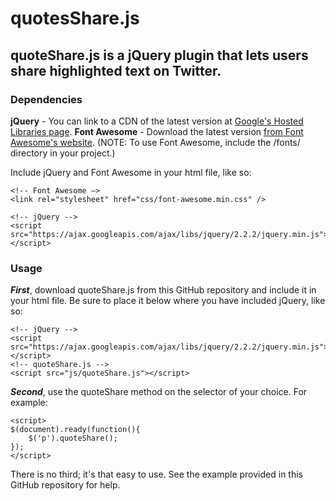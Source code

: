 # quotesShare.js

## quoteShare.js is a jQuery plugin that lets users share highlighted text on Twitter.

### Dependencies

**jQuery** - You can link to a CDN of the latest version at <a href="https://developers.google.com/speed/libraries/#jquery">Google's Hosted Libraries page</a>.
**Font Awesome** - Download the latest version <a href="https://fortawesome.github.io/Font-Awesome/">from Font Awesome's website</a>. (NOTE: To use Font Awesome, include the /fonts/ directory in your project.)

Include jQuery and Font Awesome in your html file, like so:

```
<!-- Font Awesome —>
<link rel="stylesheet" href="css/font-awesome.min.css" /> 

<!-- jQuery -->
<script src="https://ajax.googleapis.com/ajax/libs/jquery/2.2.2/jquery.min.js"></script>
```

### Usage

***First***, download quoteShare.js from this GitHub repository and include it in your html file. Be sure to place it below where you have included jQuery, like so:

```
<!-- jQuery -->
<script src="https://ajax.googleapis.com/ajax/libs/jquery/2.2.2/jquery.min.js"></script>
<!-- quoteShare.js -->
<script src="js/quoteShare.js"></script>
```

***Second***, use the quoteShare method on the selector of your choice. For example:

```
<script>
$(document).ready(function(){
	$('p').quoteShare();
});
</script>
```

There is no third; it's that easy to use. See the example provided in this GitHub repository for help.






